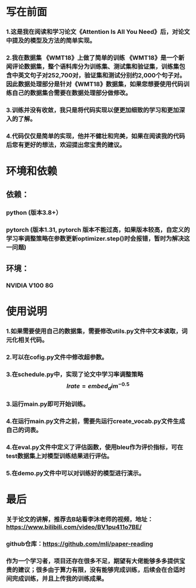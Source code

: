 # 写在前面
### 1.这是我在阅读和学习论文《Attention Is All You Need》后，对论文中提及的模型及方法的简单实现。
### 2.我在数据集 《WMT18》上做了简单的训练 《WMT18》是一个新闻评论数据集，整个语料库分为训练集、测试集和验证集，训练集包含中英文句子对252,700对，验证集和测试分别约2,000个句子对。因此数据处理部分是针对《WMT18》数据集，如果您想要使用代码训练自己的数据集合需要在数据处理部分做修改。
### 3.训练并没有收敛，我只是将代码实现以便更加细致的学习和更加深入的了解。
### 4.代码仅仅是简单的实现，他并不健壮和完美，如果在阅读我的代码后您有更好的想法，欢迎提出您宝贵的建议。
# 环境和依赖
## 依赖：
### python (版本3.8+）
### pytorch (版本1.31, pytorch 版本不能过高，如果版本较高，自定义的学习率调整策略在参数更新optimizer.step()时会报错，暂时为解决这一问题)
## 环境：
### NVIDIA V100 8G
# 使用说明
### 1.如果需要使用自己的数据集，需要修改utils.py文件中文本读取，词元化相关代码。
### 2.可以在cofig.py文件中修改超参数。
### 3.在schedule.py中，实现了论文中学习率调整策略 $$lrate = embed_dim^{-0.5}$$
### 3.运行main.py即可开始训练。
### 4.在运行main.py文件之前，需要先运行create_vocab.py文件生成自己的词表。
### 4.在eval.py文件中定义了评估函数，使用bleu作为评价指标，可在test数据集上对模型训练结果进行评估。
### 5.在demo.py文件中可以对训练好的模型进行演示。
# 最后
### 关于论文的讲解，推荐去B站看李沐老师的视频，地址：https://www.bilibili.com/video/BV1pu411o7BE/
### github仓库：https://github.com/mli/paper-reading
### 作为一个学习者，项目还存在很多不足，期望有大佬能够多多提供宝贵的建议；很多由于算力有限，没有能够完成训练，后续会在合适时间完成训练，并且上传我的训练成果。

